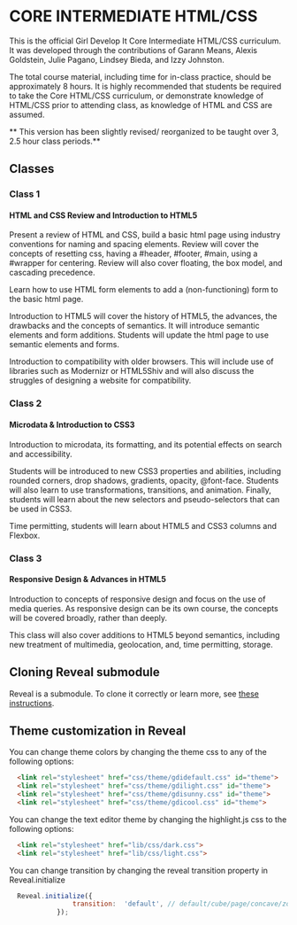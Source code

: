 # CORE INTERMEDIATE HTML/CSS

This is the official Girl Develop It Core Intermediate HTML/CSS curriculum. It was developed through the contributions of Garann Means, Alexis Goldstein, Julie Pagano, Lindsey Bieda, and Izzy Johnston.

The total course material, including time for in-class practice, should be approximately 8 hours. It is highly recommended that students be required to take the Core HTML/CSS curriculum, or demonstrate knowledge of HTML/CSS prior to attending class, as knowledge of HTML and CSS are assumed.

** This version has been slightly revised/ reorganized to be taught over 3, 2.5 hour class periods.**

## Classes

### Class 1

#### HTML and CSS Review and Introduction to HTML5

Present a review of HTML and CSS, build a basic html page using industry conventions for naming and spacing elements. Review will cover the concepts of resetting css, having a #header, #footer, #main, using a #wrapper for centering. Review will also cover floating, the box model, and cascading precedence.

Learn how to use HTML form elements to add a (non-functioning) form to the basic html page.

Introduction to HTML5 will cover the history of HTML5, the advances, the drawbacks and the concepts of semantics. It will introduce semantic elements and form additions. Students will update the html page to use semantic elements and forms.

Introduction to compatibility with older browsers. This will include use of libraries such as Modernizr or HTML5Shiv and will also discuss the struggles of designing a website for compatibility. 

### Class 2

#### Microdata & Introduction to CSS3

Introduction to microdata, its formatting, and its potential effects on search and accessibility.

Students will be introduced to new CSS3 properties and abilities, including rounded corners, drop shadows, gradients, opacity, @font-face. Students will also learn to use transformations, transitions, and animation. Finally, students will learn about the new selectors and pseudo-selectors that can be used in CSS3. 

Time permitting, students will learn about HTML5 and CSS3 columns and Flexbox.

### Class 3

#### Responsive Design & Advances in HTML5

Introduction to concepts of responsive design and focus on the use of media queries. As responsive design can be its own course, the concepts will be covered broadly, rather than deeply. 

This class will also cover additions to HTML5 beyond semantics, including new treatment of multimedia, geolocation, and, time permitting, storage.


## Cloning Reveal submodule 

Reveal is a submodule. To clone it correctly or learn more, see [these instructions](http://git-scm.com/book/en/Git-Tools-Submodules#Cloning-a-Project-with-Submodules). 

## Theme customization in Reveal 

You can change theme colors by changing the theme css to any of the following options:
```html
  <link rel="stylesheet" href="css/theme/gdidefault.css" id="theme">
  <link rel="stylesheet" href="css/theme/gdilight.css" id="theme">
  <link rel="stylesheet" href="css/theme/gdisunny.css" id="theme">
  <link rel="stylesheet" href="css/theme/gdicool.css" id="theme">
```
You can change the text editor theme by changing the highlight.js css to the following options:
```html
  <link rel="stylesheet" href="lib/css/dark.css">
  <link rel="stylesheet" href="lib/css/light.css">
```
You can change transition by changing the reveal transition property in Reveal.initialize
```javascript
  Reveal.initialize({
  				transition:  'default', // default/cube/page/concave/zoom/linear/none
  			});
```